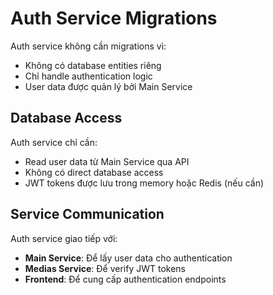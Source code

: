 # Auth Service Migrations

Auth service không cần migrations vì:

- Không có database entities riêng
- Chỉ handle authentication logic
- User data được quản lý bởi Main Service

## Database Access

Auth service chỉ cần:

- Read user data từ Main Service qua API
- Không có direct database access
- JWT tokens được lưu trong memory hoặc Redis (nếu cần)

## Service Communication

Auth service giao tiếp với:

- **Main Service**: Để lấy user data cho authentication
- **Medias Service**: Để verify JWT tokens
- **Frontend**: Để cung cấp authentication endpoints
